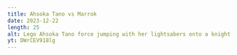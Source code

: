```yaml
---
title: Ahsoka Tano vs Marrok
date: 2023-12-22
length: 25
alt: Lego Ahsoka Tano force jumping with her lightsabers onto a knight.
yt: DWrCEV918lg
---
```


